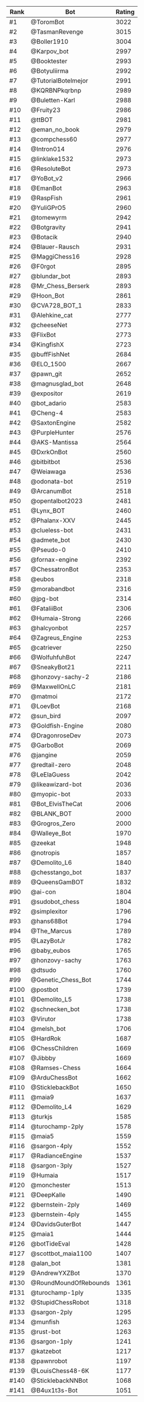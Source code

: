 Rank|Bot|Rating
---|---|---
#1|@ToromBot|3022
#2|@TasmanRevenge|3015
#3|@Boller1910|3004
#4|@Karpov_bot|2997
#5|@Booktester|2993
#6|@Botyuliirma|2992
#7|@TutorialBotelmejor|2991
#8|@KQRBNPkqrbnp|2989
#9|@Buletten-Karl|2988
#10|@Fruity23|2986
#11|@ttBOT|2981
#12|@eman_no_book|2979
#13|@compchess60|2977
#14|@Intron014|2976
#15|@linklake1532|2973
#16|@ResoluteBot|2973
#17|@YoBot_v2|2966
#18|@EmanBot|2963
#19|@RaspFish|2961
#20|@YuliGPrO5|2960
#21|@tomewyrm|2942
#22|@Botgravity|2941
#23|@Botacik|2940
#24|@Blauer-Rausch|2931
#25|@MaggiChess16|2928
#26|@F0rgot|2895
#27|@blundar_bot|2893
#28|@Mr_Chess_Berserk|2893
#29|@Hoon_Bot|2861
#30|@CVA728_BOT_1|2833
#31|@Alehkine_cat|2777
#32|@cheeseNet|2773
#33|@FlixBot|2773
#34|@KingfishX|2723
#35|@buffFishNet|2684
#36|@ELO_1500|2667
#37|@pawn_git|2652
#38|@magnusglad_bot|2648
#39|@expositor|2619
#40|@bot_adario|2583
#41|@Cheng-4|2583
#42|@SaxtonEngine|2582
#43|@PurpleHunter|2576
#44|@AKS-Mantissa|2564
#45|@DxrkOnBot|2560
#46|@bitbitbot|2536
#47|@Weiawaga|2536
#48|@odonata-bot|2519
#49|@ArcanumBot|2518
#50|@opentalbot2023|2481
#51|@Lynx_BOT|2460
#52|@Phalanx-XXV|2445
#53|@clueless-bot|2431
#54|@admete_bot|2430
#55|@Pseudo-0|2410
#56|@fornax-engine|2392
#57|@ChessatronBot|2353
#58|@eubos|2318
#59|@morabandbot|2316
#60|@jpg-bot|2314
#61|@FataliiBot|2306
#62|@Humaia-Strong|2266
#63|@halcyonbot|2257
#64|@Zagreus_Engine|2253
#65|@catriever|2250
#66|@WolfuhfuhBot|2247
#67|@SneakyBot21|2211
#68|@honzovy-sachy-2|2186
#69|@MaxwellOnLC|2181
#70|@matmoi|2172
#71|@LoevBot|2168
#72|@sun_bird|2097
#73|@Goldfish-Engine|2080
#74|@DragonroseDev|2073
#75|@GarboBot|2069
#76|@jangine|2059
#77|@redtail-zero|2048
#78|@LeElaGuess|2042
#79|@likeawizard-bot|2036
#80|@myopic-bot|2033
#81|@Bot_ElvisTheCat|2006
#82|@BLANK_BOT|2000
#83|@Grogros_Zero|2000
#84|@Walleye_Bot|1970
#85|@zeekat|1948
#86|@notropis|1857
#87|@Demolito_L6|1840
#88|@chesstango_bot|1837
#89|@QueensGamBOT|1832
#90|@ai-con|1804
#91|@sudobot_chess|1804
#92|@simplexitor|1796
#93|@hans68Bot|1794
#94|@The_Marcus|1789
#95|@LazyBotJr|1782
#96|@baby_eubos|1765
#97|@honzovy-sachy|1763
#98|@dtsudo|1760
#99|@Genetic_Chess_Bot|1744
#100|@postbot|1739
#101|@Demolito_L5|1738
#102|@schnecken_bot|1738
#103|@Virutor|1738
#104|@melsh_bot|1706
#105|@HardRok|1687
#106|@ChessChildren|1669
#107|@Jibbby|1669
#108|@Ramses-Chess|1664
#109|@ArduChessBot|1662
#110|@SticklebackBot|1650
#111|@maia9|1637
#112|@Demolito_L4|1629
#113|@turkjs|1585
#114|@turochamp-2ply|1578
#115|@maia5|1559
#116|@sargon-4ply|1552
#117|@RadianceEngine|1537
#118|@sargon-3ply|1527
#119|@Humaia|1517
#120|@monchester|1513
#121|@DeepKalle|1490
#122|@bernstein-2ply|1469
#123|@bernstein-4ply|1455
#124|@DavidsGuterBot|1447
#125|@maia1|1444
#126|@botTideEval|1428
#127|@scottbot_maia1100|1407
#128|@alan_bot|1381
#129|@AndrewYXZBot|1370
#130|@RoundMoundOfRebounds|1361
#131|@turochamp-1ply|1335
#132|@StupidChessRobot|1318
#133|@sargon-2ply|1295
#134|@munfish|1263
#135|@rust-bot|1263
#136|@sargon-1ply|1241
#137|@katzebot|1217
#138|@pawnrobot|1197
#139|@LouisChess48-6K|1177
#140|@SticklebackNNBot|1068
#141|@B4ux1t3s-Bot|1051
